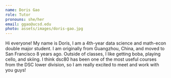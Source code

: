 ```yaml
---
name: Doris Gao
role: Tutor
pronouns: she/her
email: ggao@ucsd.edu
photo: assets/images/doris-gao.jpg
---
```

Hi everyone! My name is Doris, I am a 4th-year data science and math-econ double major student. I am originally from Guangzhou, China, and moved to San Francisco 8 years ago. Outside of classes, I like getting boba, playing cello, and skiing. I think dsc80 has been one of the most useful courses from the DSC lower division, so I am really excited to meet and work with you guys!